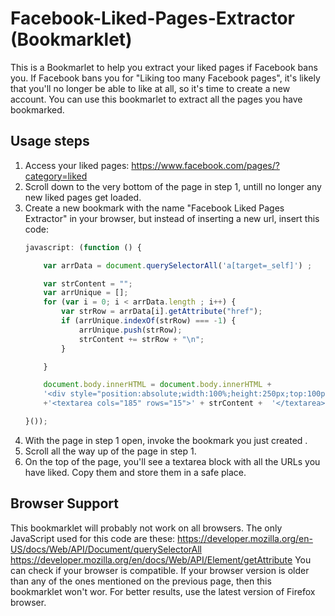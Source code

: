 # Facebook-Liked-Pages-Extractor (Bookmarklet)
This is a Bookmarlet to help you extract your liked pages if Facebook bans you.
If Facebook bans you for "Liking too many Facebook pages", it's likely that you'll no longer be able to like at all, so it's time to create a new account. You can use this bookmarlet to extract all the pages you have bookmarked.

## Usage steps
1. Access your liked pages:  https://www.facebook.com/pages/?category=liked
2. Scroll down to the very bottom of the page in step 1, untill no longer any new liked pages get loaded. 
3. Create a new bookmark with the name "Facebook Liked Pages Extractor" in your browser, but instead of inserting a new url, insert this code: 
	```javascript
	javascript: (function () { 

		var arrData = document.querySelectorAll('a[target=_self]') ;

		var strContent = "";
		var arrUnique = [];
		for (var i = 0; i < arrData.length ; i++) {
			var strRow = arrData[i].getAttribute("href");
			if (arrUnique.indexOf(strRow) === -1) {
				arrUnique.push(strRow);
				strContent += strRow + "\n";
			}

		}

		document.body.innerHTML = document.body.innerHTML +
		'<div style="position:absolute;width:100%;height:250px;top:100px;opacity:0.9;z-index:10000;background:#29487d;text-align:center;">'
		+'<textarea cols="185" rows="15">' + strContent +  '</textarea></div>' ;

	}());
	```
4. With the page in step 1 open, invoke the bookmark you just created .
5. Scroll all the way up of the page in step 1.
6. On the top of the page, you'll see a textarea block with all the URLs you have liked. Copy them and store them in a safe place.

## Browser Support
This bookmarklet will probably not work on all browsers. The only JavaScript used for this code are these:
https://developer.mozilla.org/en-US/docs/Web/API/Document/querySelectorAll
https://developer.mozilla.org/en/docs/Web/API/Element/getAttribute
You can check if your browser is compatible. If your browser version is older than any of the ones mentioned on the previous page, then this bookmarklet won't wor.
For better results, use the latest version of Firefox browser.





